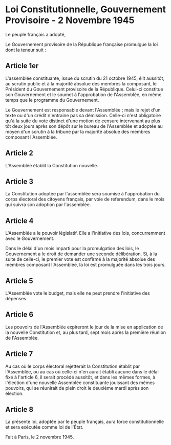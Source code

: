 # Loi Constitutionnelle, Gouvernement Provisoire - 2 Novembre 1945

Le peuple français a adopté,

Le Gouvernement provisoire de la République française promulgue la loi dont la teneur suit :

## Article 1er

L'assemblée constituante, issue du scrutin du 21 octobre 1945, élit aussitôt, au scrutin public et à la majorité absolue des membres la composant, le Président du Gouvernement provisoire de la République. Celui-ci constitue son Gouvernement et le soumet à l'approbation de l'Assemblée, en même temps que le programme du Gouvernement.

Le Gouvernement est responsable devant l'Assemblée ; mais le rejet d'un texte ou d'un crédit n'entraine pas sa démission. Celle-ci n'est obligatoire qu'à la suite du vote distinct d'une motion de censure intervenant au plus tôt deux jours après son dépôt sur le bureau de l'Assemblée et adoptée au moyen d'un scrutin à la tribune par la majorité absolue des membres composant l'Assemblée.

## Article 2

L'Assemblée établit la Constitution nouvelle.

## Article 3

La Constitution adoptée par l'assemblée sera soumise à l'approbation du corps électoral des citoyens français, par voie de referendum, dans le mois qui suivra son adoption par l'assemblée.

## Article 4

L'Assemblée a le pouvoir législatif. Elle a l'initiative des lois, concurremment avec le Gouvernement.

Dans le délai d'un mois imparti pour la promulgation des lois, le Gouvernement a le droit de demander une seconde délibération. Si, à la suite de celle-ci, le premier vote est confirmé à la majorité absolue des membres composant l'Assemblée, la loi est promulguée dans les trois jours.

## Article 5

L'Assemblée vote le budget, mais elle ne peut prendre l'initiative des dépenses.

## Article 6

Les pouvoirs de l'Assemblée expireront le jour de la mise en application de la nouvelle Constitution et, au plus tard, sept mois après la première réunion de l'Assemblée.

## Article 7

Au cas où le corps électoral rejetterait la Constitution établit par l'Assemblée, ou au cas où celle-ci n'en aurait établi aucune dans le délai fixé à l'article 6, il serait procédé aussitôt, et dans les mêmes formes, à l'élection d'une nouvelle Assemblée constituante jouissant des mêmes pouvoirs, qui se réunirait de plein droit le deuxième mardi après son élection.

## Article 8

La présente loi, adoptée par le peuple français, aura force constitutionnelle et sera exécutée comme loi de l'État.

Fait à Paris, le 2 novembre 1945.